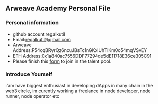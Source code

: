## Arweave Academy Personal File

### Personal information

- github account:regalkutil
- Email:regalkutil@gmail.com
- Arweave Address:P54oqBRyrQz6ncuJBsTc1nGKxlUhTiKm0o54mqVSvEY
- ETH Address:0x1a840ac7556DDF77294de5dE11718E36ce305C91
- Please finish this [form](https://docs.google.com/forms/d/e/1FAIpQLSfWA5fIIcBgmRppm3jNz5vmf9Mai_QMVil-2pO4r7YKn_Zhtw/viewform?usp=sf_link) to join in the talent pool.

### Introduce Yourself
i'am have biggest enthusiast in developing dApps in many chain in the web3 circle, im curently working a freelance in node developer, node runner, node operator etc
